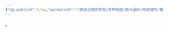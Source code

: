 ```yaml
---
{"dg-publish":true,"permalink":"/奇迹之城世界观/世界构成/势力组织/奇迹城市/第六城市(Sexta Urbs)/","dgPassFrontmatter":true}
---
```


。